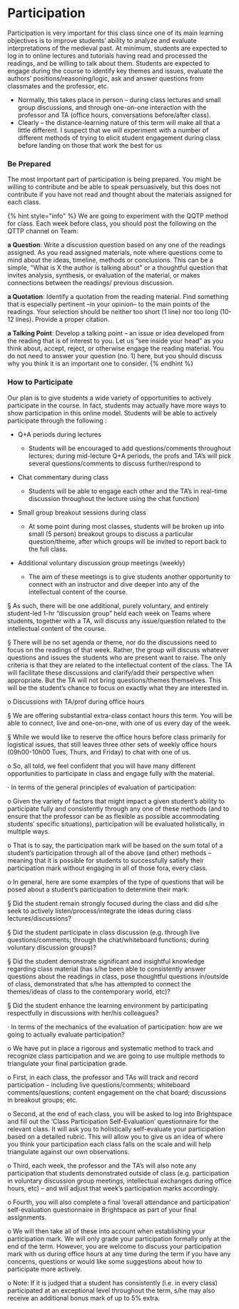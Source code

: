 # Participation

Participation is very important for this class since one of its main learning objectives is to improve students’ ability to analyze and evaluate interpretations of the medieval past. At minimum, students are expected to log in to online lectures and tutorials having read and processed the readings, and be willing to talk about them. Students are expected to engage during the course to identify key themes and issues, evaluate the authors’ positions/reasoning/logic, ask and answer questions from classmates and the professor, etc.

* Normally, this takes place in person – during class lectures and small group discussions, and through one-on-one interaction with the professor and TA \(office hours, conversations before/after class\).
* Clearly – the distance-learning nature of this term will make all that a little different. I suspect that we will experiment with a number of different methods of trying to elicit student engagement during class before landing on those that work the best for us

### Be Prepared

The most important part of participation is being prepared. You might be willing to contribute and be able to speak persuasively, but this does not contribute if you have not read and thought about the materials assigned for each class. 

{% hint style="info" %}
We are going to experiment with the QQTP method for class.  Each week before class, you should post the following on the QTTP channel on Team: 

**a Question**: Write a discussion question based on any one of the readings assigned. As you read assigned materials, note where questions come to mind about the ideas, timeline, methods or conclusions. This can be a simple, "What is X the author is talking about" or a thoughtful question that invites analysis, synthesis, or evaluation of the material, or makes connections between the readings/ previous discussion.

**a Quotation**: Identify a quotation from the reading material. Find something that is especially pertinent –in your opinion– to the main points of the readings. Your selection should be neither too short \(1 line\) nor too long \(10-12 lines\). Provide a proper citation.

**a Talking Point**: Develop a talking point – an issue or idea developed from the reading that is of interest to you. Let us “see inside your head” as you think about, accept, reject, or otherwise engage the reading material. You do not need to answer your question \(no. 1\) here, but you should discuss why you think it is an important one to consider.
{% endhint %}

### How to Participate

Our plan is to give students a wide variety of opportunities to actively participate in the course. In fact, students may actually have more ways to show participation in this online model. Students will be able to actively participate through the following :

* Q+A periods during lectures 

  * Students will be encouraged to add questions/comments throughout lectures; during mid-lecture Q+A periods, the profs and TA’s will pick several questions/comments to discuss further/respond to

* Chat commentary during class 

  * Students will be able to engage each other and the TA’s in real-time discussion throughout the lecture using the chat function\)

* Small group breakout sessions during class 

  * At some point during most classes, students will be broken up into small \(5 person\) breakout groups to discuss a particular question/theme, after which groups will be invited to report back to the full class.

* Additional voluntary discussion group meetings \(weekly\)
  * The aim of these meetings is to give students another opportunity to connect with an instructor and dive deeper into any of the intellectual content of the course. 

§  As such, there will be one additional, purely voluntary, and entirely student-led 1-hr “discussion group” held each week on Teams where students, together with a TA,  will discuss any issue/question related to the intellectual content of the course. 

§  There will be no set agenda or theme, nor do the discussions need to focus on the readings of that week. Rather, the group will discuss whatever questions and issues the students who are present want to raise. The only criteria is that they are related to the intellectual content of the class. The TA will facilitate these discussions and clarify/add their perspective when appropriate. But the TA will not bring questions/themes themselves. This will be the student’s chance to focus on exactly what they are interested in.

o  Discussions with TA/prof during office hours

§  We are offering substantial extra-class contact hours this term. You will be able to connect, live and one-on-one, with one of us every day of the week.

§  While we would like to reserve the office hours before class primarily for logistical issues, that still leaves three other sets of weekly office hours \(09h00-10h00 Tues, Thurs, and Friday\) to chat with one of us. 

o  So, all told, we feel confident that you will have many different opportunities to participate in class and engage fully with the material.

·      In terms of the general principles of evaluation of participation: 

o  Given the variety of factors that might impact a given student’s ability to participate fully and consistently through any one of these methods \(and to ensure that the professor can be as flexible as possible accommodating students’ specific situations\), participation will be evaluated holistically, in multiple ways. 

o  That is to say, the participation mark will be based on the sum total of a student’s participation through all of the above \(and other\) methods – meaning that it is possible for students to successfully satisfy their participation mark without engaging in all of those fora, every class. 

o  In general, here are some examples of the type of questions that will be posed about a student’s participation to determine their mark:

§  Did the student remain strongly focused during the class and did s/he seek to actively listen/process/integrate the ideas during class lectures/discussions?

§  Did the student participate in class discussion \(e.g. through live questions/comments; through the chat/whiteboard functions; during voluntary discussion groups\)? 

§  Did the student demonstrate significant and insightful knowledge regarding class material \(has s/he been able to consistently answer questions about the readings in class, pose thoughtful questions in/outside of class, demonstrated that s/he has attempted to connect the themes/ideas of class to the contemporary world, etc\)?

§  Did the student enhance the learning environment by participating respectfully in discussions with her/his colleagues?

·      In terms of the mechanics of the evaluation of participation: how are we going to actually evaluate participation? 

o  We have put in place a rigorous and systematic method to track and recognize class participation and we are going to use multiple methods to triangulate your final participation grade.

o  First, in each class, the professor and TAs will track and record participation – including live questions/comments; whiteboard comments/questions; content engagement on the chat board; discussions in breakout groups; etc. 

o  Second, at the end of each class, you will be asked to log into Brightspace and fill out the ‘Class Participation Self-Evaluation’ questionnaire for the relevant class. It will ask you to holistically self-evaluate your participation based on a detailed rubric. This will allow you to give us an idea of where you think your participation each class falls on the scale and will help triangulate against our own observations.

o  Third, each week, the professor and the TA’s will also note any participation that students demonstrated outside of class \(e.g. participation in voluntary discussion group meetings, intellectual exchanges during office hours, etc\) – and will adjust that week’s participation marks accordingly.

o  Fourth, you will also complete a final ‘overall attendance and participation’ self-evaluation questionnaire in Brightspace as part of your final assignments. 

o  We will then take all of these into account when establishing your participation mark. We will only grade your participation formally only at the end of the term. However, you are welcome to discuss your participation mark with us during office hours at any time during the term if you have any concerns, questions or would like some suggestions about how to participate more actively. 

o  Note: If it is judged that a student has consistently \(i.e. in every class\) participated at an exceptional level throughout the term, s/he may also receive an additional bonus mark of up to 5% extra.

